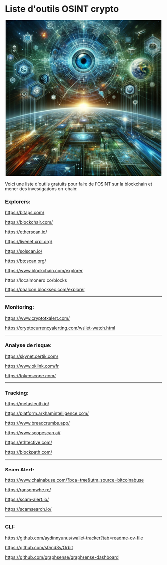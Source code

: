 # Liste d'outils OSINT crypto

<div align="center">
  <img src="https://github.com/AllyPry/Liste-d-outils-OSINT-crypto/blob/main/OSINT%20cover.png" width="500">
</div>

Voici une liste d'outils gratuits pour faire de l'OSINT sur la blockchain et mener des investigations on-chain: 

### Explorers:

https://bitaps.com/

https://blockchair.com/

https://etherscan.io/

https://livenet.xrpl.org/

https://solscan.io/

https://btcscan.org/

https://www.blockchain.com/explorer

https://localmonero.co/blocks

https://phalcon.blocksec.com/explorer

---

### Monitoring:

https://www.cryptotxalert.com/

https://cryptocurrencyalerting.com/wallet-watch.html

---

### Analyse de risque:

https://skynet.certik.com/

https://www.oklink.com/fr

https://tokenscope.com/

---

### Tracking:

https://metasleuth.io/

https://platform.arkhamintelligence.com/

https://www.breadcrumbs.app/

https://www.scopescan.ai/

https://ethtective.com/

https://blockpath.com/

---

### Scam Alert:

https://www.chainabuse.com/?bca=true&utm_source=bitcoinabuse

https://ransomwhe.re/

https://scam-alert.io/

https://scamsearch.io/

---

### CLI:

https://github.com/aydinnyunus/wallet-tracker?tab=readme-ov-file

https://github.com/s0md3v/Orbit

https://github.com/graphsense/graphsense-dashboard





